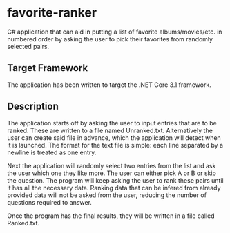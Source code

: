 # favorite-ranker

C# application that can aid in putting a list of favorite albums/movies/etc. in numbered order by asking the user to pick their favorites from randomly selected pairs.

## Target Framework
The application has been written to target the .NET Core 3.1 framework.

## Description
The application starts off by asking the user to input entries that are to be ranked. These are written to a file named Unranked.txt. Alternatively the user can create said file in advance, which the application will detect when it is launched. The format for the text file is simple: each line separated by a newline is treated as one entry.

Next the application will randomly select two entries from the list and ask the user which one they like more. The user can either pick A or B or skip the question. The program will keep asking the user to rank these pairs until it has all the necessary data. Ranking data that can be infered from already provided data will not be asked from the user, reducing the number of questions required to answer.

Once the program has the final results, they will be written in a file called Ranked.txt.
